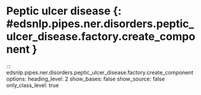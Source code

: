 # Peptic ulcer disease {: #edsnlp.pipes.ner.disorders.peptic_ulcer_disease.factory.create_component }

::: edsnlp.pipes.ner.disorders.peptic_ulcer_disease.factory.create_component
    options:
        heading_level: 2
        show_bases: false
        show_source: false
        only_class_level: true
